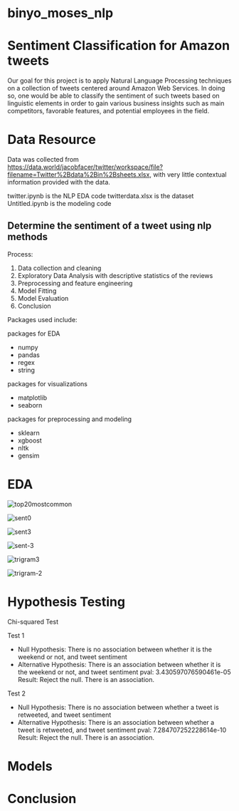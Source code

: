 # binyo_moses_nlp

# Sentiment Classification for Amazon tweets

Our goal for this project is to apply Natural Language Processing techniques on a collection of tweets centered around Amazon Web Services. In doing so, one would be able to classify the sentiment of such tweets based on linguistic elements in order to gain various business insights such as main competitors, favorable features, and potential employees in the field.

# Data Resource

Data was collected from https://data.world/jacobfacer/twitter/workspace/file?filename=Twitter%2Bdata%2Bin%2Bsheets.xlsx, with very little contextual information provided with the data.

twitter.ipynb is the NLP EDA code
twitterdata.xlsx is the dataset
Untitled.ipynb is the modeling code

## Determine the sentiment of a tweet using nlp methods

Process:
1. Data collection and cleaning
2. Exploratory Data Analysis with descriptive statistics of the reviews
3. Preprocessing and feature engineering
4. Model Fitting
5. Model Evaluation
6. Conclusion

Packages used include:
    
packages for EDA

   - numpy
   - pandas
   - regex
   - string

packages for visualizations

   - matplotlib
   - seaborn

packages for preprocessing and modeling

   - sklearn
   - xgboost
   - nltk
   - gensim
   
# EDA

![top20mostcommon](/images/top20mostcommon.png)

![sent0](/images/sent0.png)

![sent3](/images/sent3.png)

![sent-3](/images/sent-3.png)

![trigram3](/images/trigramsent3.png)

![trigram-2](/images/trigramsent-2.png)

# Hypothesis Testing

Chi-squared Test

Test 1
- Null Hypothesis: There is no association between whether it is the weekend or not, and tweet sentiment
- Alternative Hypothesis: There is an association between whether it is the weekend or not, and tweet sentiment
pval: 3.430597076590461e-05
Result: Reject the null. There is an association.

Test 2
- Null Hypothesis: There is no association between whether a tweet is retweeted, and tweet sentiment
- Alternative Hypothesis: There is an association between whether a tweet is retweeted, and tweet sentiment
pval: 7.284707252228614e-10
Result: Reject the null. There is an association.

# Models

# Conclusion
